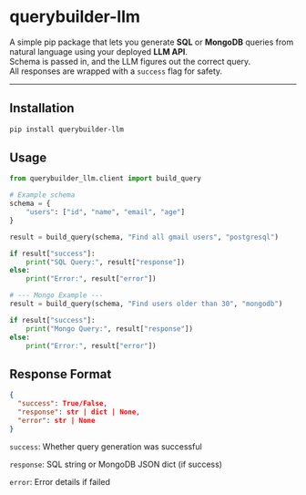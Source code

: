 # querybuilder-llm

A simple pip package that lets you generate **SQL** or **MongoDB** queries from natural language using your deployed **LLM API**.  
Schema is passed in, and the LLM figures out the correct query.  
All responses are wrapped with a `success` flag for safety.

---

## Installation

```bash
pip install querybuilder-llm
```

## Usage
```python
from querybuilder_llm.client import build_query

# Example schema
schema = {
    "users": ["id", "name", "email", "age"]
}

result = build_query(schema, "Find all gmail users", "postgresql")

if result["success"]:
    print("SQL Query:", result["response"])
else:
    print("Error:", result["error"])

# --- Mongo Example ---
result = build_query(schema, "Find users older than 30", "mongodb")

if result["success"]:
    print("Mongo Query:", result["response"])
else:
    print("Error:", result["error"])
```

## Response Format
```json
{
  "success": True/False,
  "response": str | dict | None,
  "error": str | None
}

```
```success```: Whether query generation was successful

```response```: SQL string or MongoDB JSON dict (if success)

```error```: Error details if failed


